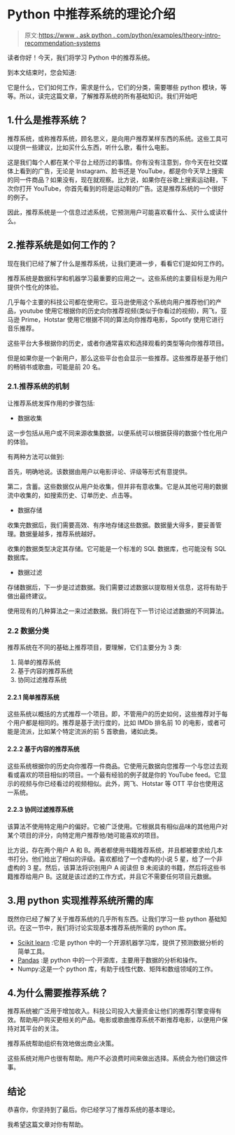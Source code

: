 # Python 中推荐系统的理论介绍

> 原文:[https://www . ask python . com/python/examples/theory-intro-recommendation-systems](https://www.askpython.com/python/examples/theory-intro-recommendation-systems)

读者你好！今天，我们将学习 Python 中的推荐系统。

到本文结束时，您会知道:

它是什么，它们如何工作，需求是什么，它们的分类，需要哪些 python 模块，等等。所以，读完这篇文章，了解推荐系统的所有基础知识。我们开始吧

## 1.什么是推荐系统？

推荐系统，或称推荐系统，顾名思义，是向用户推荐某样东西的系统。这些工具可以提供一些建议，比如买什么东西，听什么歌，看什么电影。

这是我们每个人都在某个平台上经历过的事情。你有没有注意到，你今天在社交媒体上看到的广告，无论是 Instagram、脸书还是 YouTube，都是你今天早上搜索的同一件商品？如果没有，现在就观察。比方说，如果你在谷歌上搜索运动鞋，下次你打开 YouTube，你首先看到的将是运动鞋的广告。这是推荐系统的一个很好的例子。

因此，推荐系统是一个信息过滤系统，它预测用户可能喜欢看什么、买什么或读什么。

## 2.推荐系统是如何工作的？

现在我们已经了解了什么是推荐系统，让我们更进一步，看看它们是如何工作的。

推荐系统是数据科学和机器学习最重要的应用之一。这些系统的主要目标是为用户提供个性化的体验。

几乎每个主要的科技公司都在使用它。亚马逊使用这个系统向用户推荐他们的产品，youtube 使用它根据你的历史向你推荐视频(类似于你看过的视频)，网飞，亚马逊 Prime，Hotstar 使用它根据不同的算法向你推荐电影，Spotify 使用它进行音乐推荐。

这些平台大多根据你的历史，或者你通常喜欢和选择观看的类型等向你推荐项目。

但是如果你是一个新用户，那么这些平台也会显示一些推荐。这些推荐是基于他们的畅销书或歌曲，可能是前 20 名。

### 2.1.推荐系统的机制

让推荐系统发挥作用的步骤包括:

*   数据收集

这一步包括从用户或不同来源收集数据，以便系统可以根据获得的数据个性化用户的体验。

有两种方法可以做到:

首先，明确地说。该数据由用户以电影评论、评级等形式有意提供。

第二，含蓄。这些数据仅从用户处收集，但并非有意收集。它是从其他可用的数据流中收集的，如搜索历史、订单历史、点击等。

*   数据存储

收集完数据后，我们需要高效、有序地存储这些数据。数据量大得多，要妥善管理。数据量越多，推荐系统越好。

收集的数据类型决定其存储。它可能是一个标准的 SQL 数据库，也可能没有 SQL 数据库。

*   数据过滤

存储数据后，下一步是过滤数据。我们需要过滤数据以提取相关信息，这将有助于做出最终建议。

使用现有的几种算法之一来过滤数据。我们将在下一节讨论过滤数据的不同算法。

### 2.2 数据分类

推荐系统在不同的基础上推荐项目，要理解，它们主要分为 3 类:

1.  简单的推荐系统
2.  基于内容的推荐系统
3.  协同过滤推荐系统

#### 2.2.1 简单推荐系统

这些系统以概括的方式推荐一个项目。即，不管用户的历史如何，这些推荐对于每个用户都是相同的。推荐是基于流行度的，比如 IMDb 排名前 10 的电影，或者可能是流派，比如某个特定流派的前 5 首歌曲，诸如此类。

#### 2.2.2 基于内容的推荐系统

这些系统根据你的历史向你推荐一件商品。它使用元数据向您推荐一个与您过去观看或喜欢的项目相似的项目。一个最有经验的例子就是你的 YouTube feed。它显示的视频与你已经看过的视频相似。此外，网飞、Hotstar 等 OTT 平台也使用这一系统。

#### 2.2.3 协同过滤推荐系统

该算法不使用特定用户的偏好。它被广泛使用。它根据具有相似品味的其他用户对某个项目的评分，向特定用户推荐他/她可能喜欢的项目。

比方说，存在两个用户 A 和 B。两者都使用书籍推荐系统，并且都被要求给几本书打分。他们给出了相似的评级。喜欢都给了一个虚构的小说 5 星，给了一个非虚构的 3 星。然后，该算法将识别用户 A 阅读但 B 未阅读的书籍，然后将这些书籍推荐给用户 B。这就是该过滤的工作方式，并且它不需要任何项目元数据。

## 3.用 python 实现推荐系统所需的库

既然你已经了解了关于推荐系统的几乎所有东西。让我们学习一些 python 基础知识。在这一节中，我们将讨论实现基本推荐系统所需的 python 库。

*   [Scikit learn](https://www.askpython.com/python/examples/k-fold-cross-validation) :它是 python 中的一个开源机器学习库，提供了预测数据分析的简单工具。
*   [Pandas](https://www.askpython.com/python-modules/pandas/python-pandas-module-tutorial) :是 python 中的一个开源库，主要用于数据的分析和操作。
*   Numpy:这是一个 python 库，有助于线性代数、矩阵和数组领域的工作。

## 4.为什么需要推荐系统？

推荐系统被广泛用于增加收入。科技公司投入大量资金让他们的推荐引擎变得有效。帮助用户购买更相关的产品。电影或歌曲推荐系统不断推荐电影，以便用户保持对其平台的关注。

推荐系统帮助组织有效地做出商业决策。

这些系统对用户也很有帮助。用户不必浪费时间来做出选择。系统会为他们做这件事。

## 结论

恭喜你，你坚持到了最后。你已经学习了推荐系统的基本理论。

我希望这篇文章对你有帮助。